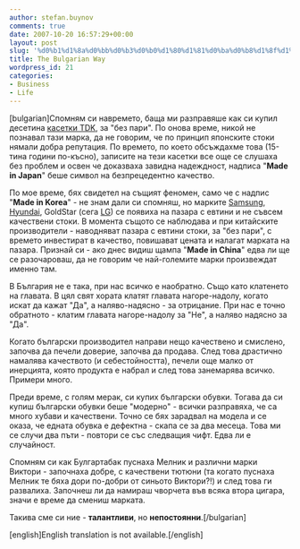 ```yaml
---
author: stefan.buynov
comments: true
date: 2007-10-20 16:57:29+00:00
layout: post
slug: '%d0%b1%d1%8a%d0%bb%d0%b3%d0%b0%d1%80%d1%81%d0%ba%d0%b8%d1%8f%d1%82-%d0%bc%d0%be%d0%b4%d0%b5%d0%bb'
title: The Bulgarian Way
wordpress_id: 21
categories:
- Business
- Life
---
```


[bulgarian]Спомням си навремето, баща ми разправяше как си купил десетина [касетки TDK](http://www.tdk.com/consumer/audio/index.html), за "без пари". По онова време, никой не познавал тази марка, да не говорим, че по принцип японските стоки нямали добра репутация. По времето, по което обсъждахме това (15-тина години по-късно), записите на тези касетки все още се слушаха без проблем и освен че доказваха завидна надеждност, надписа "**Made in Japan**" беше символ на безпрецедентно качество.

По мое време, бях свидетел на същият феномен, само че с надпис "**Made in Korea**" - не знам дали си спомняш, но марките [Samsung](http://www.samsung.com), [Hyundai](http://www.hyundai-motor.com/), GoldStar (сега [LG](http://www.lge.com/)) се появиха на пазара с евтини и не съвсем качествени стоки. В момента същото се наблюдава и при китайските производители - наводняват пазара с евтини стоки, за "без пари", с времето инвестират в качество, повишават цената и налагат марката на пазара. Признай си - ако днес видиш щампа "**Made in China**" едва ли ще се разочароваш, да не говорим че най-големите марки произвеждат именно там.

В България не е така, при нас всичко е наобратно. Също като клатенето на главата. В цял свят хората клатят главата нагоре-надолу, когато искат да кажат "Да", а наляво-надясно - за отрицание. При нас е точно обратното - клатим главата нагоре-надолу за "Не", а наляво надясно за "Да".

Когато български производител направи нещо качествено и смислено, започва да печели доверие, започва да продава. След това драстично намалява качеството (и себестойността), печели още малко от инерцията, която продукта е  набрал и след това занемарява всичко. Примери много.

Преди време, с голям мерак, си купих български обувки. Тогава да си купиш български обувки беше "модерно" - всички разправяха, че са много хубави и качествени. Точно се бях зарадвал на модела и се оказа, че едната обувка е дефектна - скапа се за два месеца. Това ми се случи два пъти - повтори се със следващия чифт. Едва ли е случайност.

Спомням си как Булгартабак пуснаха Мелник и различни марки Виктори - започнаха добре, с качествени тютюни (та когато пуснаха Мелник те бяха дори по-добри от синьото Виктори?!) и след това ги развалиха. Започнеш ли да намираш чворчета във всяка втора цигара, значи е време да смениш марката.

Такива сме си ние - **талантливи**, но **непостоянни**.[/bulgarian]

[english]English translation is not available.[/english]
